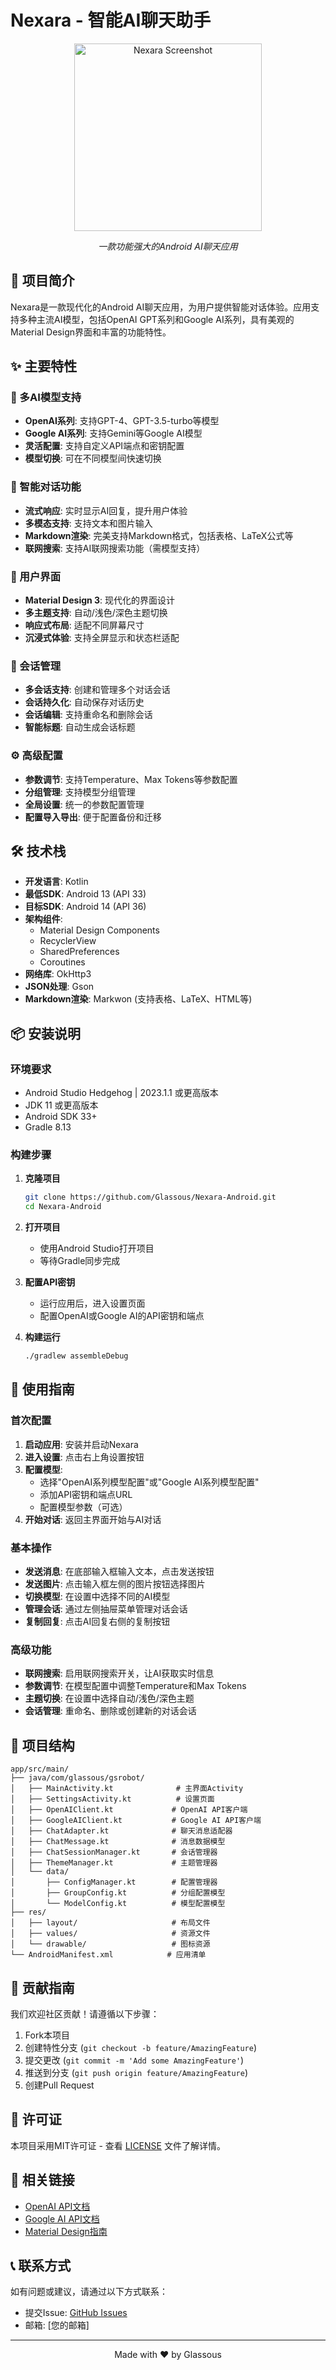 # Nexara - 智能AI聊天助手

<div align="center">
  <img src="screenshot.png" alt="Nexara Screenshot" width="300"/>
  <p><em>一款功能强大的Android AI聊天应用</em></p>
</div>

## 📱 项目简介

Nexara是一款现代化的Android AI聊天应用，为用户提供智能对话体验。应用支持多种主流AI模型，包括OpenAI GPT系列和Google AI系列，具有美观的Material Design界面和丰富的功能特性。

## ✨ 主要特性

### 🤖 多AI模型支持
- **OpenAI系列**: 支持GPT-4、GPT-3.5-turbo等模型
- **Google AI系列**: 支持Gemini等Google AI模型
- **灵活配置**: 支持自定义API端点和密钥配置
- **模型切换**: 可在不同模型间快速切换

### 💬 智能对话功能
- **流式响应**: 实时显示AI回复，提升用户体验
- **多模态支持**: 支持文本和图片输入
- **Markdown渲染**: 完美支持Markdown格式，包括表格、LaTeX公式等
- **联网搜索**: 支持AI联网搜索功能（需模型支持）

### 🎨 用户界面
- **Material Design 3**: 现代化的界面设计
- **多主题支持**: 自动/浅色/深色主题切换
- **响应式布局**: 适配不同屏幕尺寸
- **沉浸式体验**: 支持全屏显示和状态栏适配

### 📝 会话管理
- **多会话支持**: 创建和管理多个对话会话
- **会话持久化**: 自动保存对话历史
- **会话编辑**: 支持重命名和删除会话
- **智能标题**: 自动生成会话标题

### ⚙️ 高级配置
- **参数调节**: 支持Temperature、Max Tokens等参数配置
- **分组管理**: 支持模型分组管理
- **全局设置**: 统一的参数配置管理
- **配置导入导出**: 便于配置备份和迁移

## 🛠️ 技术栈

- **开发语言**: Kotlin
- **最低SDK**: Android 13 (API 33)
- **目标SDK**: Android 14 (API 36)
- **架构组件**: 
  - Material Design Components
  - RecyclerView
  - SharedPreferences
  - Coroutines
- **网络库**: OkHttp3
- **JSON处理**: Gson
- **Markdown渲染**: Markwon (支持表格、LaTeX、HTML等)

## 📦 安装说明

### 环境要求
- Android Studio Hedgehog | 2023.1.1 或更高版本
- JDK 11 或更高版本
- Android SDK 33+
- Gradle 8.13

### 构建步骤

1. **克隆项目**
   ```bash
   git clone https://github.com/Glassous/Nexara-Android.git
   cd Nexara-Android
   ```

2. **打开项目**
   - 使用Android Studio打开项目
   - 等待Gradle同步完成

3. **配置API密钥**
   - 运行应用后，进入设置页面
   - 配置OpenAI或Google AI的API密钥和端点

4. **构建运行**
   ```bash
   ./gradlew assembleDebug
   ```

## 🚀 使用指南

### 首次配置

1. **启动应用**: 安装并启动Nexara
2. **进入设置**: 点击右上角设置按钮
3. **配置模型**: 
   - 选择"OpenAI系列模型配置"或"Google AI系列模型配置"
   - 添加API密钥和端点URL
   - 配置模型参数（可选）
4. **开始对话**: 返回主界面开始与AI对话

### 基本操作

- **发送消息**: 在底部输入框输入文本，点击发送按钮
- **发送图片**: 点击输入框左侧的图片按钮选择图片
- **切换模型**: 在设置中选择不同的AI模型
- **管理会话**: 通过左侧抽屉菜单管理对话会话
- **复制回复**: 点击AI回复右侧的复制按钮

### 高级功能

- **联网搜索**: 启用联网搜索开关，让AI获取实时信息
- **参数调节**: 在模型配置中调整Temperature和Max Tokens
- **主题切换**: 在设置中选择自动/浅色/深色主题
- **会话管理**: 重命名、删除或创建新的对话会话

## 📁 项目结构

```
app/src/main/
├── java/com/glassous/gsrobot/
│   ├── MainActivity.kt              # 主界面Activity
│   ├── SettingsActivity.kt          # 设置页面
│   ├── OpenAIClient.kt             # OpenAI API客户端
│   ├── GoogleAIClient.kt           # Google AI API客户端
│   ├── ChatAdapter.kt              # 聊天消息适配器
│   ├── ChatMessage.kt              # 消息数据模型
│   ├── ChatSessionManager.kt       # 会话管理器
│   ├── ThemeManager.kt             # 主题管理器
│   └── data/
│       ├── ConfigManager.kt        # 配置管理器
│       ├── GroupConfig.kt          # 分组配置模型
│       └── ModelConfig.kt          # 模型配置模型
├── res/
│   ├── layout/                     # 布局文件
│   ├── values/                     # 资源文件
│   └── drawable/                   # 图标资源
└── AndroidManifest.xml            # 应用清单
```

## 🤝 贡献指南

我们欢迎社区贡献！请遵循以下步骤：

1. Fork本项目
2. 创建特性分支 (`git checkout -b feature/AmazingFeature`)
3. 提交更改 (`git commit -m 'Add some AmazingFeature'`)
4. 推送到分支 (`git push origin feature/AmazingFeature`)
5. 创建Pull Request

## 📄 许可证

本项目采用MIT许可证 - 查看 [LICENSE](LICENSE) 文件了解详情。

## 🔗 相关链接

- [OpenAI API文档](https://platform.openai.com/docs)
- [Google AI API文档](https://ai.google.dev/docs)
- [Material Design指南](https://material.io/design)

## 📞 联系方式

如有问题或建议，请通过以下方式联系：

- 提交Issue: [GitHub Issues](https://github.com/Glassous/Nexara-Android/issues)
- 邮箱: [您的邮箱]

---

<div align="center">
  <p>Made with ❤️ by Glassous</p>
</div>
